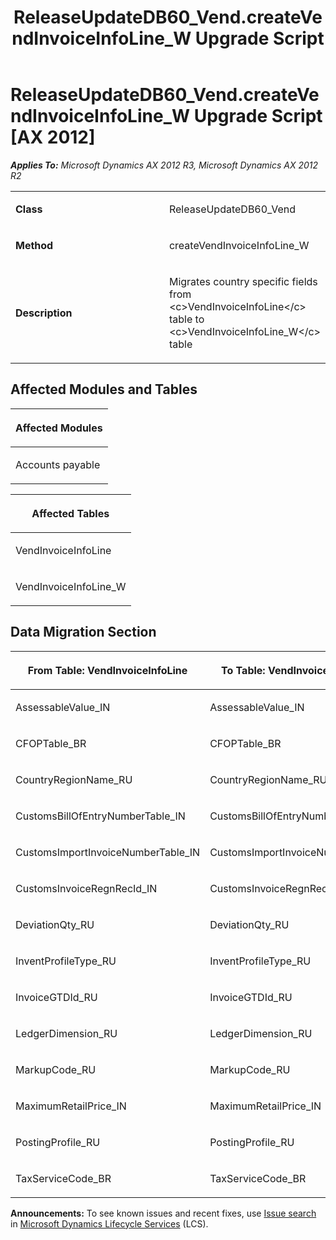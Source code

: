 ﻿---
title: ReleaseUpdateDB60_Vend.createVendInvoiceInfoLine_W Upgrade Script
TOCTitle: ReleaseUpdateDB60_Vend.createVendInvoiceInfoLine_W Upgrade Script
ms:assetid: 46d4cd3e-0eec-d2b4-256d-38ed42c5756d
ms:mtpsurl: https://msdn.microsoft.com/en-us/library/JJ718972(v=AX.60)
ms:contentKeyID: 49708006
ms.date: 05/18/2015
mtps_version: v=AX.60
---

# ReleaseUpdateDB60\_Vend.createVendInvoiceInfoLine\_W Upgrade Script [AX 2012]


_**Applies To:** Microsoft Dynamics AX 2012 R3, Microsoft Dynamics AX 2012 R2_

<table>
<colgroup>
<col style="width: 50%" />
<col style="width: 50%" />
</colgroup>
<tbody>
<tr class="odd">
<td><p><strong>Class</strong></p></td>
<td><p>ReleaseUpdateDB60_Vend</p></td>
</tr>
<tr class="even">
<td><p><strong>Method</strong></p></td>
<td><p>createVendInvoiceInfoLine_W</p></td>
</tr>
<tr class="odd">
<td><p><strong>Description</strong></p></td>
<td><p>Migrates country specific fields from &lt;c&gt;VendInvoiceInfoLine&lt;/c&gt; table to &lt;c&gt;VendInvoiceInfoLine_W&lt;/c&gt; table</p></td>
</tr>
</tbody>
</table>


## Affected Modules and Tables

<table>
<colgroup>
<col style="width: 100%" />
</colgroup>
<thead>
<tr class="header">
<th><p>Affected Modules</p></th>
</tr>
</thead>
<tbody>
<tr class="odd">
<td><p>Accounts payable</p></td>
</tr>
</tbody>
</table>


<table>
<colgroup>
<col style="width: 100%" />
</colgroup>
<thead>
<tr class="header">
<th><p>Affected Tables</p></th>
</tr>
</thead>
<tbody>
<tr class="odd">
<td><p>VendInvoiceInfoLine</p></td>
</tr>
<tr class="even">
<td><p>VendInvoiceInfoLine_W</p></td>
</tr>
</tbody>
</table>


## Data Migration Section

<table>
<colgroup>
<col style="width: 50%" />
<col style="width: 50%" />
</colgroup>
<thead>
<tr class="header">
<th><p>From Table: VendInvoiceInfoLine</p></th>
<th><p>To Table: VendInvoiceInfoLine_W</p></th>
</tr>
</thead>
<tbody>
<tr class="odd">
<td><p>AssessableValue_IN</p></td>
<td><p>AssessableValue_IN</p></td>
</tr>
<tr class="even">
<td><p>CFOPTable_BR</p></td>
<td><p>CFOPTable_BR</p></td>
</tr>
<tr class="odd">
<td><p>CountryRegionName_RU</p></td>
<td><p>CountryRegionName_RU</p></td>
</tr>
<tr class="even">
<td><p>CustomsBillOfEntryNumberTable_IN</p></td>
<td><p>CustomsBillOfEntryNumberTable_IN</p></td>
</tr>
<tr class="odd">
<td><p>CustomsImportInvoiceNumberTable_IN</p></td>
<td><p>CustomsImportInvoiceNumberTable_IN</p></td>
</tr>
<tr class="even">
<td><p>CustomsInvoiceRegnRecId_IN</p></td>
<td><p>CustomsInvoiceRegnRecId_IN</p></td>
</tr>
<tr class="odd">
<td><p>DeviationQty_RU</p></td>
<td><p>DeviationQty_RU</p></td>
</tr>
<tr class="even">
<td><p>InventProfileType_RU</p></td>
<td><p>InventProfileType_RU</p></td>
</tr>
<tr class="odd">
<td><p>InvoiceGTDId_RU</p></td>
<td><p>InvoiceGTDId_RU</p></td>
</tr>
<tr class="even">
<td><p>LedgerDimension_RU</p></td>
<td><p>LedgerDimension_RU</p></td>
</tr>
<tr class="odd">
<td><p>MarkupCode_RU</p></td>
<td><p>MarkupCode_RU</p></td>
</tr>
<tr class="even">
<td><p>MaximumRetailPrice_IN</p></td>
<td><p>MaximumRetailPrice_IN</p></td>
</tr>
<tr class="odd">
<td><p>PostingProfile_RU</p></td>
<td><p>PostingProfile_RU</p></td>
</tr>
<tr class="even">
<td><p>TaxServiceCode_BR</p></td>
<td><p>TaxServiceCode_BR</p></td>
</tr>
</tbody>
</table>

  
**Announcements:** To see known issues and recent fixes, use [Issue search](http://go.microsoft.com/fwlink/?linkid=389258) in [Microsoft Dynamics Lifecycle Services](http://go.microsoft.com/fwlink/?linkid=306505) (LCS).

